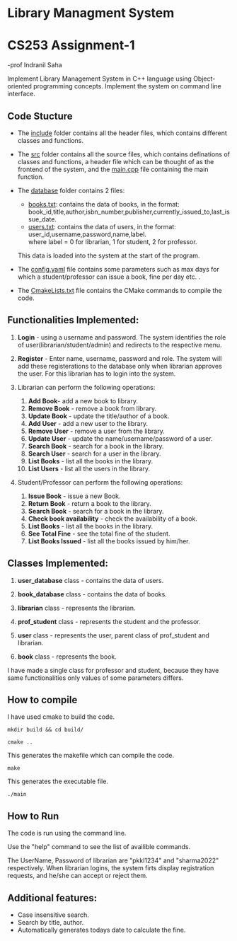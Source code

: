 # Library Managment System
# CS253 Assignment-1
-prof Indranil Saha

Implement Library Management System in C++ language using Object-oriented programming concepts. Implement the system on command line interface.

## Code Stucture
- The <a href="include/">include</a> folder contains all the header files, which contains different classes and functions.

- The <a href="src">src</a> folder contains all the source files, which contains definations of classes and functions, a header file which can be thought of as the frontend of the system,  and the <a href="src/main.cpp"> main.cpp</a> file containing the main function.

- The <a href="database" >database</a> folder contains 2 files: 
    - <a href="database/books.txt">books.txt</a>: contains the data of books, in the format: <br>
    book_id,title,author,isbn_number,publisher,currently_issued_to,last_issue_date. <br>
    - <a href="database/users.txt">users.txt</a>: contains the data of users, in the format: <br>
    user_id,username,password,name,label. <br>
    where label = 0 for librarian, 1 for student, 2 for professor.

    This data is loaded into the system at the start of the program.
- The <a href="config.yaml"> config.yaml</a> file contains some parameters such as max days for which a student/professor can issue a book, fine per day etc. .
- The <a href="CmakeLists.txt"> CmakeLists.txt</a> file contains the CMake commands to compile the code.


## Functionalities Implemented:

1. **Login** - using a username and password. The system identifies the role of user(librarian/student/admin) and redirects to the respective menu.

2. **Register** - Enter name, username, password and role. The system will add these registerations to the database only when librarian approves the user. For this librarian has to login into the system.

3. Librarian can perform the following operations:

    1. **Add Book**- add a new book to library.
    2. **Remove Book** - remove a book from library.
    3. **Update Book** - update the title/author of a book.
    4. **Add User** - add a new user to the library. 
    5. **Remove User** - remove a user from the library.
    6. **Update User** - update the name/username/password of a user.
    7. **Search Book** - search for a book in the library.
    8. **Search User** - search for a user in the library.
    9. **List Books** - list all the books in the library.
    10. **List Users** - list all the users in the library.

4. Student/Professor can perform the following operations:

    1. **Issue Book** - issue a new Book.
    2. **Return Book** - return a book to the library.
    3. **Search Book** - search for a book in the library.
    4. **Check book availability** - check the availability of a book.
    5. **List Books** - list all the books in the library.
    6. **See Total Fine** - see the total fine of the student.
    7. **List Books Issued** - list all the books issued by him/her.


## Classes Implemented:
1. **user_database** class - contains the data of users.
2. **book_database** class - contains the data of books.

3. **librarian** class - represents the librarian.
4. **prof_student** class - represents the student and the professor.
5. **user** class - represents the user, parent class of prof_student and librarian.
6. **book** class - represents the book.

I have made a single class for professor and student, because they have same functionalities only values of some parameters differs.



## How to compile
I have used cmake to build the code.

```
mkdir build && cd build/
```
```
cmake ..
```
This generates the makefile which can compile the code.

```
make
```

This generates the executable file.

```
./main
```



## How to Run
The code is run using the command line.

Use the "help" command to see the list of availible commands.

The UserName, Password of librarian are "pkkl1234" and "sharma2022" respectively.
When librarian logins, the system firts display registration requests, and he/she can accept or reject them.


## Additional features:
- Case insensitive search.
- Search by title, author.
- Automatically generates todays date to calculate the fine.